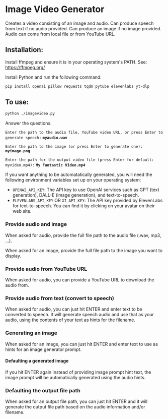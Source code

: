 # Image Video Generator
Creates a video consisting of an image and audio. Can produce speech from text if no audio provided. Can produce an image if no image provided. Audio can come from local file or from YouTube URL.

## Installation:

Install ffmpeg and ensure it is in your operating system's PATH. See: https://ffmpeg.org/

Install Python and run the following command:

```bash
pip install openai pillow requests tqdm pytube elevenlabs yt-dlp
```

## To use:
```bash
python ./imagevideo.py
```

Answer the questions. 

``Enter the path to the audio file, YouTube video URL, or press Enter to generate speech:`` **``myaudio.wav``**

``Enter the path to the image (or press Enter to generate one):`` **``myimage.png``**

``Enter the path for the output video file (press Enter for default: myvideo.mp4):`` **``My Fantastic Video.mp4``**

If you want anything to be automatatically generated, you will need the following environment variables set up on your operating system:

- `OPENAI_API_KEY`: The API key to use OpenAI services such as GPT (text generation), DALL-E (image generation), and text-to-speech.
- `ELEVENLABS_API_KEY` OR `XI_API_KEY`: The API key provided by ElevenLabs for text-to-speech. You can find it by clicking on your avatar on their web site. 

### Provide audio and image

When asked for audio, provide the full file path to the audio file (.wav, mp3, ...).

When asked for an image, provide the full file path to the image you want to display.

### Provide audio from YouTube URL

When asked for audio, you can provide a YouTube URL to download the audio from.

### Provide audio from text (convert to speech)

When asked for audio, you can just hit ENTER and enter text to be converted to speech. It will generate speech audio and use that as your audio, using the contents of your text as hints for the filename.

### Generating an image

When asked for an image, you can just hit ENTER and enter text to use as hints for an image generator prompt. 

#### Defaulting a generated image

If you hit ENTER again instead of providing image prompt hint text, the image prompt will be automatically generated using the audio hints.

### Defaulting the output file path

When asked for an output file path, you can just hit ENTER and it will generate the output file path based on the audio information and/or filename.
